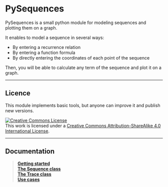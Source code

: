 # PySequences

PySequences is a small python module for modeling sequences and plotting them on a graph.

It enables to model a sequence in several ways:
* By entering a recurrence relation
* By entering a function formula
* By directly entering the coordinates of each point of the sequence

Then, you will be able to calculate any term of the sequence and plot it on a graph.

---

## Licence

This module implements basic tools, but anyone can improve it and publish new versions.

<a rel="license" href="http://creativecommons.org/licenses/by-sa/4.0/"><img alt="Creative Commons License" style="border-width:0" src="https://i.creativecommons.org/l/by-sa/4.0/88x31.png" /></a><br />This work is licensed under a <a rel="license" href="http://creativecommons.org/licenses/by-sa/4.0/">Creative Commons Attribution-ShareAlike 4.0 International License</a>.

---

## Documentation

> **[Getting started](https://github.com/FlorianVaneste/PySequences/wiki/Getting_started)**  
> **[The Sequence class](https://github.com/FlorianVaneste/PySequences/wiki/The_Sequence_class)**  
> **[The Trace class](https://github.com/FlorianVaneste/PySequences/wiki/The_Trace_class)**  
> **[Use cases](https://github.com/FlorianVaneste/PySequences/wiki/Use_cases)**
